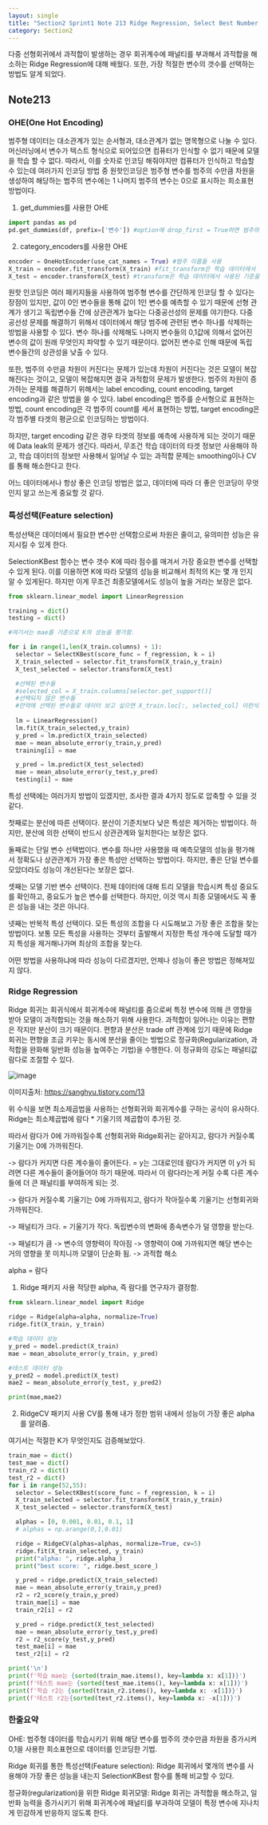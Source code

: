 ```yaml
---
layout: single
title: "Section2 Sprint1 Note 213 Ridge Regression, Select Best Number of K Features"
category: Section2
---
```


다중 선형회귀에서 과적합이 발생하는 경우 회귀계수에 패널티를 부과해서 과적합을 해소하는 Ridge Regression에 대해 배웠다. 또한, 가장 적절한 변수의 갯수를 선택하는 방법도 알게 되었다.

## Note213
### OHE(One Hot Encoding)
범주형 데이터는 대소관계가 있는 순서형과, 대소관계가 없는 명목형으로 나눌 수 있다. 머신러닝에서 변수가 텍스트 형식으로 되어있으면 컴퓨터가 인식할 수 없기 때문에 모델을 학습 할 수 없다.
따라서, 이를 숫자로 인코딩 해줘야지만 컴퓨터가 인식하고 학습할 수 있는데 여러가지 인코딩 방법 중 원핫인코딩은 범주형 변수를 범주의 수만큼 차원을 생성하여 해당하는 범주의 변수에는 1 
나머지 범주의 변수는 0으로 표시하는 희소표현 방법이다. 

1) get_dummies를 사용한 OHE

```python
import pandas as pd
pd.get_dummies(df, prefix=['변수']) #option에 drop_first = True하면 범주의 첫번째열은 제거 됨. 다중공선성 문제 해소
```

2) category_encoders를 사용한 OHE

```python
encoder = OneHotEncoder(use_cat_names = True) #범주 이름들 사용
X_train = encoder.fit_transform(X_train) #fit_transform은 학습 데이터에서 사용
X_test = encoder.transform(X_test) #transform은 학습 데이터에서 사용된 기준을 test 데이터에 적용하게 함. test 데이터에서 새로운 기준을 생성하여 인코딩 하는 Data leak의 문제를 막음.
```

원핫 인코딩은 여러 패키지들을 사용하여 범주형 변수를 간단하게 인코딩 할 수 있다는 장점이 있지만, 값이 0인 변수들을 통해 값이 1인 변수를 예측할 수 
있기 때문에 선형 관계가 생기고 독립변수들 간에 상관관계가 높다는 다중공선성의 문제를 야기한다. 다중 공선성 문제를 해결하기 위해서 데이터에서 해당 범주에 관련된 변수 하나를 삭제하는 방법을 사용할
수 있다. 변수 하나를 삭제해도 나머지 변수들의 0,1값에 의해서 없어진 변수의 값이 원래 무엇인지 파악할 수 있기 때문이다. 없어진 변수로 인해 때문에 독립 변수들간의 상관성을 낮출 수 있다.

또한, 범주의 수만큼 차원이 커진다는 문제가 있는데 차원이 커진다는 것은 모델이 복잡해진다는 것이고, 모델이 복잡해지면 결국 과적합의 문제가 발생한다.
범주의 차원이 증가하는 문제를 해결하기 위해서는 label encoding, count encoding, target encoding과 같은 방법을 쓸 수 있다. label encoding은 범주를 순서형으로 표현하는 방법, count encoding은 각 범주의 count를 세서 표현하는 방법, target encoding은 각 범주별 타겟의 평균으로 인코딩하는 방법이다.

하지만, target encoding 같은 경우 타겟의 정보를 예측에 사용하게 되는 것이기 때문에 Data leak의 문제가 생긴다. 따라서, 무조건 학습 데이터의 타겟 정보만 사용해야 하고, 학습 데이터의 정보만 사용해서 일어날 수 있는 과적합 문제는 smoothing이나 CV 를 통해 해소한다고 한다.

어느 데이터에서나 항상 좋은 인코딩 방법은 없고, 데이터에 따라 더 좋은 인코딩이 무엇인지 알고 쓰는게 중요할 것 같다.

### 특성선택(Feature selection)
특성선택은 데이터에서 필요한 변수만 선택함으로써 차원은 줄이고, 유의미한 성능은 유지시킬 수 있게 한다.

SelectionKBest 함수는 변수 갯수 K에 따라 점수를 매겨서 가장 중요한 변수를 선택할 수 있게 된다. 
이를 이용하면 K에 따라 모델의 성능을 비교해서 최적의 K는 몇 개 인지 알 수 있게된다. 하지만 이게 무조건 최종모델에서도 성능이 높을 거라는 보장은 없다.

```python
from sklearn.linear_model import LinearRegression

training = dict()
testing = dict()

#여기서는 mae를 기준으로 K의 성능을 평가함.

for i in range(1,len(X_train.columns) + 1):
  selector = SelectKBest(score_func = f_regression, k = i)
  X_train_selected = selector.fit_transform(X_train,y_train)
  X_test_selected = selector.transform(X_test)

  #선택된 변수들
  #selected_col = X_train.columns[selector.get_support()]
  #선택되지 않은 변수들
  #만약에 선택된 변수들로 데이터 보고 싶으면 X_train.loc[:, selected_col] 이런식으로 하면 될 듯.
  
  lm = LinearRegression()
  lm.fit(X_train_selected,y_train)
  y_pred = lm.predict(X_train_selected)
  mae = mean_absolute_error(y_train,y_pred)
  training[i] = mae

  y_pred = lm.predict(X_test_selected)
  mae = mean_absolute_error(y_test,y_pred)
  testing[i] = mae
  ```
 
특성 선택에는 여러가지 방법이 있겠지만, 조사한 결과 4가지 정도로 압축할 수 있을 것 같다.

첫째로는 분산에 따른 선택이다. 분산이 기준치보다 낮은 특성은 제거하는 방법이다. 하지만, 분산에 의한 선택이 반드시 상관관계와 일치한다는 보장은 없다.

둘째로는 단일 변수 선택법이다. 변수를 하나만 사용했을 때 예측모델의 성능을 평가해서 정확도나 상관관계가 가장 좋은 특성만 선택하는 방법이다. 하지만, 좋은 단일 변수를 모았더라도 성능이 개선된다는 보장은 없다.

셋째는 모델 기반 변수 선택이다. 전체 데이터에 대해 트리 모델을 학습시켜 특성 중요도를 확인하고, 중요도가 높은 변수를 선택한다. 하지만, 이것 역시 최종 모델에서도 꼭 좋은 성능을 내는 것은 아니다.

넷째는 반복적 특성 선택이다. 모든 특성의 조합을 다 시도해보고 가장 좋은 조합을 찾는 방법이다. 보통 모든 특성을 사용하는 것부터 출발해서 지정한 특성 개수에 도달할 때가지 특성을 제거해나가며 최상의 조합을 찾는다.

어떤 방법을 사용하냐에 따라 성능이 다르겠지만, 언제나 성능이 좋은 방법은 정해져있지 않다.

### Ridge Regression
Ridge 회귀는 회귀식에서 회귀계수에 패널티를 줌으로써 특정 변수에 의해 큰 영향을 받아 모델이 과적합되는 것을 해소하기 위해 사용한다. 과적합이 일어나는 이유는 편향은 작지만 분산이 크기 때문이다.
편향과 분산은 trade off 관계에 있기 때문에 Ridge 회귀는 편향을 조금 키우는 동시에 분산을 줄이는 방법으로 정규화(Regularization, 과적합을 완화해 일반화 성능을 높여주는 기법)을 수행한다.
이 정규화의 강도는 패널티값 람다로 조절할 수 있다.

![image](https://user-images.githubusercontent.com/97672187/155529085-fc0945fd-14c3-4221-a448-fcb1e73ddc12.png)

이미지출처: https://sanghyu.tistory.com/13

위 수식을 보면 최소제곱법을 사용하는 선형회귀와 회귀계수를 구하는 공식이 유사하다. Ridge는 최소제곱법에 람다 * 기울기의 제곱합이 추가된 것.

따라서 람다가 0에 가까워질수록 선형회귀와 Ridge회귀는 같아지고, 람다가 커질수록 기울기는 0에 가까워진다.

-> 람다가 커지면 다른 계수들이 줄어든다. = y는 그대로인데 람다가 커지면 이 y가 되려면 다른 계수들이 줄어들어야 하기 때문에. 따라서 이 람다라는게 커질 수록 다른 계수들에 더 큰 패널티를 부여하게 되는 것.

-> 람다가 커질수록 기울기는 0에 가까워지고, 람다가 작아질수록 기울기는 선형회귀와 가까워진다.

-> 패널티가 크다. = 기울기가 작다. 독립변수의 변화에 종속변수가 덜 영향을 받는다.

-> 패널티가 큼 -> 변수의 영향력이 작아짐 -> 영향력이 0에 가까워지면 해당 변수는 거의 영향을 못 미치니까 모델이 단순화 됨. -> 과적합 해소

alpha = 람다

1) Ridge 패키지 사용
적당한 alpha, 즉 람다를 연구자가 결정함.

```python
from sklearn.linear_model import Ridge

ridge = Ridge(alpha=alpha, normalize=True)
ridge.fit(X_train, y_train)

#학습 데이터 성능
y_pred = model.predict(X_train)
mae = mean_absolute_error(y_train, y_pred)

#테스트 데이터 성능
y_pred2 = model.predict(X_test)
mae2 = mean_absolute_error(y_test, y_pred2)

print(mae,mae2)

```

2) RidgeCV 패키지 사용
CV를 통해 내가 정한 범위 내에서 성능이 가장 좋은 alpha를 알려줌.

여기서는 적절한 K가 무엇인지도 검증해보았다.
```python
train_mae = dict()
test_mae = dict()
train_r2 = dict()
test_r2 = dict()
for i in range(52,55):
  selector = SelectKBest(score_func = f_regression, k = i)
  X_train_selected = selector.fit_transform(X_train,y_train)
  X_test_selected = selector.transform(X_test)

  alphas = [0, 0.001, 0.01, 0.1, 1] 
  # alphas = np.arange(0,1,0.01) 

  ridge = RidgeCV(alphas=alphas, normalize=True, cv=5)
  ridge.fit(X_train_selected, y_train)
  print("alpha: ", ridge.alpha_)
  print("best score: ", ridge.best_score_)

  y_pred = ridge.predict(X_train_selected)
  mae = mean_absolute_error(y_train,y_pred)
  r2 = r2_score(y_train,y_pred)
  train_mae[i] = mae
  train_r2[i] = r2

  y_pred = ridge.predict(X_test_selected)
  mae = mean_absolute_error(y_test,y_pred)
  r2 = r2_score(y_test,y_pred)
  test_mae[i] = mae
  test_r2[i] = r2

print('\n')
print(f'학습 mae는 {sorted(train_mae.items(), key=lambda x: x[1])}')
print(f'테스트 mae는 {sorted(test_mae.items(), key=lambda x: x[1])}')
print(f'학습 r2는 {sorted(train_r2.items(), key=lambda x: -x[1])}')
print(f'테스트 r2는{sorted(test_r2.items(), key=lambda x: -x[1])}')
```

### 한줄요약
OHE: 범주형 데이터를 학습시키기 위해 해당 변수를 범주의 갯수만큼 차원을 증가시켜 0,1을 사용한 희소표현으로 데이터를 인코딩한 기법.

Ridge 회귀를 통한 특성선택(Feature selection): Ridge 회귀에서 몇개의 변수를 사용해야 가장 좋은 성능을 내는지 SelectionKBest 함수를 통해 비교할 수 있다.

정규화(regularization)을 위한 Ridge 회귀모델: Ridge 회귀는 과적합을 해소하고, 일반화 능력을 증가시키기 위해 회귀계수에 패널티를 부과하여 모델이 특정 변수에 지나치게 민감하게 반응하지 않도록 한다.
